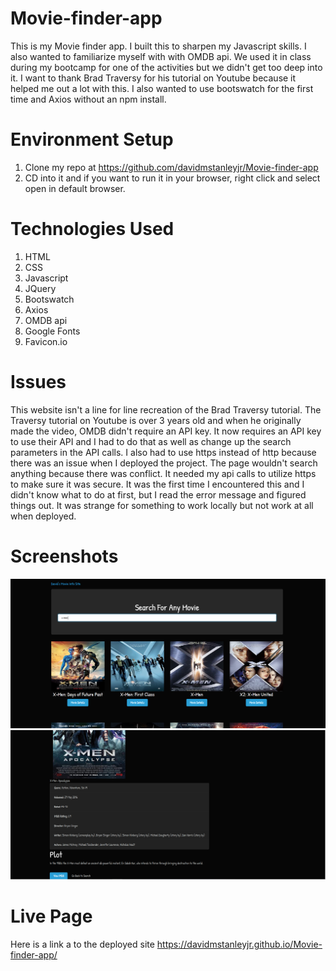# Movie-finder-app

This is my Movie finder app. I built this to sharpen my Javascript skills. I also wanted to familiarize myself with with OMDB api. We used it in class during my bootcamp for one of the activities but we didn't get too deep into it. I want to thank Brad Traversy for his tutorial on Youtube because it helped me out a lot with this. I also wanted to use bootswatch for the first time and Axios without an npm install.

# Environment Setup

1. Clone my repo at https://github.com/davidmstanleyjr/Movie-finder-app
2. CD into it and if you want to run it in your browser, right click and select open in default browser.

# Technologies Used
1. HTML
2. CSS
3. Javascript
4. JQuery
5. Bootswatch
6. Axios
7. OMDB api
8. Google Fonts
9. Favicon.io

# Issues

This website isn't a line for line recreation of the Brad Traversy tutorial. The Traversy tutorial on Youtube is over 3 years old and when he originally made the video, OMDB didn't require an API key. It now requires an API key to use their API and I had to do that as well as change up the search parameters in the API calls. I also had to use https instead of http because there was an issue when I deployed the project. The page wouldn't search anything because there was conflict. It needed my api calls to utilize https to make sure it was secure. It was the first time I encountered this and I didn't know what to do at first, but I read the error message and figured things out. It was strange for something to work locally but not work at all when deployed.

# Screenshots

![Screenshot 1](images\movie-finder-snip.PNG)
![Screenshot 2](images\movie-finder-snip-2.PNG)

# Live Page

Here is a link a to the deployed site https://davidmstanleyjr.github.io/Movie-finder-app/
